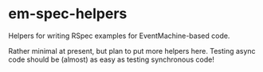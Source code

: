 em-spec-helpers
===============

Helpers for writing RSpec examples for EventMachine-based code.

Rather minimal at present, but plan to put more helpers here.  Testing async
code should be (almost) as easy as testing synchronous code!
